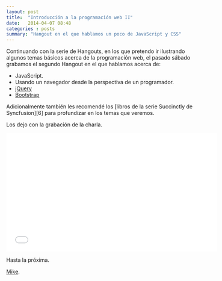 ```yaml
---
layout: post
title:  "Introducción a la programación web II"
date:   2014-04-07 08:48
categories : posts
summary: "Hangout en el que hablamos un poco de JavaScript y CSS"
---
```


Continuando con la serie de Hangouts, en los que pretendo ir ilustrando algunos temas básicos acerca de la programación web, el pasado sábado grabamos el segundo Hangout en el que hablamos acerca de:

- JavaScript.
- Usando un navegador desde la perspectiva de un programador.
- [jQuery][1]
- [Bootstrap][2]

Adicionalmente también les recomendé los [libros de la serie Succinctly de Syncfusion][6] para profundizar en los temas que veremos.

Los dejo con la grabación de la charla.

<iframe width="560" height="315" src="//www.youtube.com/embed/2kcqdsHVPaQ" frameborder="0" allowfullscreen></iframe>

Hasta la próxima.

<a title="Mike en Google+" rel="author" href="https://plus.google.com/+MiguelEduardoRomanMartinez?rel=author">Mike</a>.

[1]: http://jquery.com/
[2]: http://getbootstrap.com/
[3]: https://www.syncfusion.com/resources/techportal/ebooks
